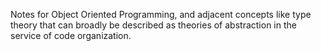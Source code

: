 Notes for Object Oriented Programming, and adjacent concepts like type theory that can broadly be described as theories of abstraction in the service of code organization.
